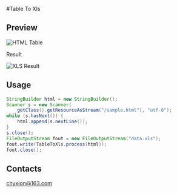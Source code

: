 #Table To Xls
## Preview
![HTML Table](table.png)

Result

![XLS Result](data.png)

## Usage
```java
StringBuilder html = new StringBuilder();
Scanner s = new Scanner(
	getClass().getResourceAsStream("/sample.html"), "utf-8");
while (s.hasNext()) {
	html.append(s.nextLine());
}
s.close();
FileOutputStream fout = new FileOutputStream("data.xls");
fout.write(TableToXls.process(html));
fout.close();
```

## Contacts

chyxion@163.com